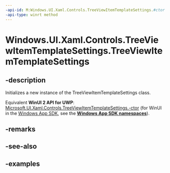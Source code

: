 ```yaml
---
-api-id: M:Windows.UI.Xaml.Controls.TreeViewItemTemplateSettings.#ctor
-api-type: winrt method
---
```


<!-- Method syntax.
public TreeViewItemTemplateSettings.TreeViewItemTemplateSettings()
-->

# Windows.UI.Xaml.Controls.TreeViewItemTemplateSettings.TreeViewItemTemplateSettings

## -description

Initializes a new instance of the TreeViewItemTemplateSettings class.

Equivalent **WinUI 2 API for UWP**: [Microsoft.UI.Xaml.Controls.TreeViewItemTemplateSettings.-ctor](/windows/winui/api/microsoft.ui.xaml.controls.treeviewitemtemplatesettings.-ctor) (for WinUI in the [Windows App SDK](/windows/apps/windows-app-sdk/), see the **[Windows App SDK namespaces](/windows/windows-app-sdk/api/winrt/)**).

## -remarks

## -see-also

## -examples

